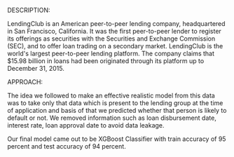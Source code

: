 DESCRIPTION: 

LendingClub is an American peer-to-peer lending company, headquartered in San Francisco, California.
It was the first peer-to-peer lender to register its offerings as securities with the Securities and Exchange Commission (SEC),
and to offer loan trading on a secondary market. LendingClub is the world's largest peer-to-peer lending platform.
The company claims that $15.98 billion in loans had been originated through its platform up to December 31, 2015.

APPROACH:

The idea we followed to make an effective realistic model from this data was to take only that data which is present to the lending group at the time of application
and basis of that we predicted whether that person is likely to default or not. We removed information such as loan disbursement date, interest rate, loan approval
date to avoid data leakage.

Our final model came out to be XGBoost Classifier with train accuracy of 95 percent and test accuracy of 94 percent.
